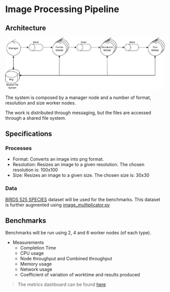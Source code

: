 # Image Processing Pipeline

## Architecture

![robustness](img/ip_robustness.png)

The system is composed by a manager node and a number of format, resolution and size worker nodes.

The work is distributed through messaging, but the files are accessed through a shared file system.

## Specifications

### Processes

- Format: Converts an image into png format.
- Resolution: Resizes an image to a given resolution. The chosen resolution is: 100x100
- Size: Resizes an image to a given size. The chosen size is: 30x30

### Data

[BIRDS 525 SPECIES](https://www.kaggle.com/datasets/gpiosenka/100-bird-species) dataset will be used for the benchmarks.
This dataset is further augmented using [image_multiplicator.py](https://github.com/tpf-concurrent-benchmarks/various/blob/main/image_processing/image_multiplicator.py)

## Benchmarks

Benchmarks will be run using 2, 4 and 6 worker nodes (of each type).

- Measurements
  - Completion Time
  - CPU usage
  - Node throughput and Combined throughput
  - Memory usage
  - Network usage
  - Coefficient of variation of worktime and results produced

> The metrics dashboard can be found [here](./Image%20Processing%20Dashboard.json)
